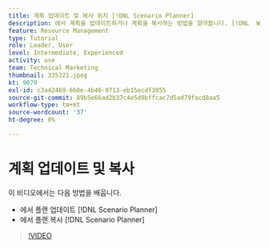 ```yaml
---
title: 계획 업데이트 및 복사 위치 [!DNL Scenario Planner]
description: 에서 계획을 업데이트하거나 계획을 복사하는 방법을 알아봅니다. [!DNL  Workfront] [!DNL Scenario Planner].
feature: Resource Management
type: Tutorial
role: Leader, User
level: Intermediate, Experienced
activity: use
team: Technical Marketing
thumbnail: 335321.jpeg
kt: 9079
exl-id: c3a42469-6b0e-4b46-9713-eb15ecdf3055
source-git-commit: 89b5e66ad2b37c4e5d0bffcac7d5ad79facd8aa5
workflow-type: tm+mt
source-wordcount: '37'
ht-degree: 0%

---
```


# 계획 업데이트 및 복사

이 비디오에서는 다음 방법을 배웁니다.

* 에서 플랜 업데이트 [!DNL Scenario Planner]
* 에서 플랜 복사 [!DNL Scenario Planner]

>[!VIDEO](https://video.tv.adobe.com/v/335321/?quality=12)
